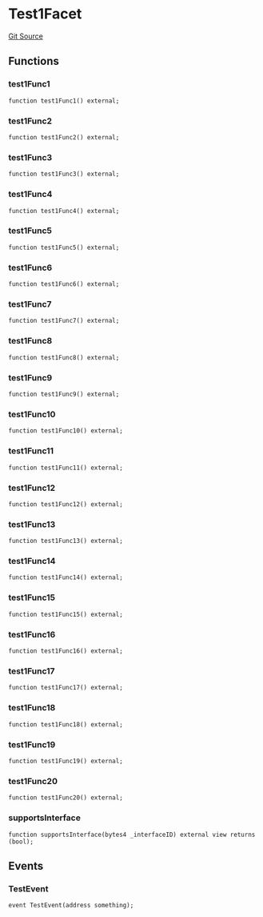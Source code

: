 # Test1Facet
[Git Source](https://github.com/G7DAO/protocol/blob/f0f83a37294cdf00eb87c0478d9db8879b5b60dc/contracts/utils/diamonds/contracts/facets/Test1Facet.sol)


## Functions
### test1Func1


```solidity
function test1Func1() external;
```

### test1Func2


```solidity
function test1Func2() external;
```

### test1Func3


```solidity
function test1Func3() external;
```

### test1Func4


```solidity
function test1Func4() external;
```

### test1Func5


```solidity
function test1Func5() external;
```

### test1Func6


```solidity
function test1Func6() external;
```

### test1Func7


```solidity
function test1Func7() external;
```

### test1Func8


```solidity
function test1Func8() external;
```

### test1Func9


```solidity
function test1Func9() external;
```

### test1Func10


```solidity
function test1Func10() external;
```

### test1Func11


```solidity
function test1Func11() external;
```

### test1Func12


```solidity
function test1Func12() external;
```

### test1Func13


```solidity
function test1Func13() external;
```

### test1Func14


```solidity
function test1Func14() external;
```

### test1Func15


```solidity
function test1Func15() external;
```

### test1Func16


```solidity
function test1Func16() external;
```

### test1Func17


```solidity
function test1Func17() external;
```

### test1Func18


```solidity
function test1Func18() external;
```

### test1Func19


```solidity
function test1Func19() external;
```

### test1Func20


```solidity
function test1Func20() external;
```

### supportsInterface


```solidity
function supportsInterface(bytes4 _interfaceID) external view returns (bool);
```

## Events
### TestEvent

```solidity
event TestEvent(address something);
```

